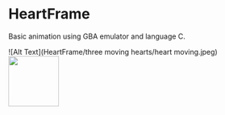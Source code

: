 # HeartFrame
Basic animation using GBA emulator and language C.

![Alt Text](HeartFrame/three moving hearts/heart moving.jpeg)
<img src= "HeartFrame/three moving hearts/heartmoving2.jpeg" height="100" width="100">
